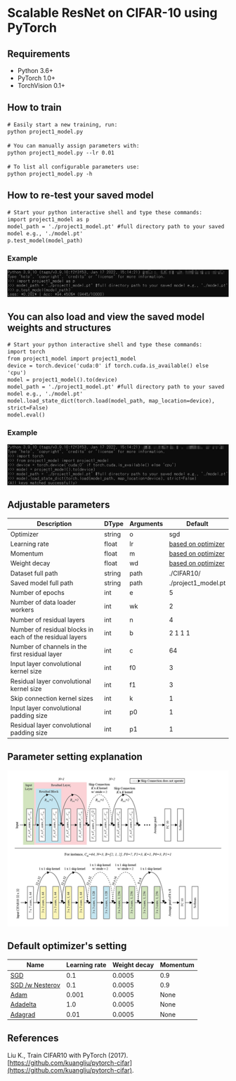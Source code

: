 # Scalable ResNet on CIFAR-10 using PyTorch

## Requirements
- Python 3.6+
- PyTorch 1.0+
- TorchVision 0.1+

## How to train
```
# Easily start a new training, run: 
python project1_model.py

# You can manually assign parameters with: 
python project1_model.py --lr 0.01

# To list all configurable parameters use: 
python project1_model.py -h

```
## How to re-test your saved model
```
# Start your python interactive shell and type these commands: 
import project1_model as p
model_path = './project1_model.pt' #full directory path to your saved model e.g., './model.pt'
p.test_model(model_path)
```
### Example
![retest_model](images/retest_model.jpg)
## You can also load and view the saved model weights and structures
```
# Start your python interactive shell and type these commands: 
import torch
from project1_model import project1_model
device = torch.device('cuda:0' if torch.cuda.is_available() else 'cpu')
model = project1_model().to(device)
model_path = './project1_model.pt' #full directory path to your saved model e.g., './model.pt'
model.load_state_dict(torch.load(model_path, map_location=device), strict=False)
model.eval()
```
### Example
![load_model](images/load_model.jpg)
## Adjustable parameters
| Description | DType       | Arguments  | Default | 
| ----------- | ----------- | ---------- | ------- | 
| Optimizer                              | string | o          | sgd | 
| Learning rate                          | float  | lr         | [based on optimizer](#optimizer) | 
| Momentum                          	 | float  | m          | [based on optimizer](#optimizer) | 
| Weight decay                           | float  | wd         | [based on optimizer](#optimizer) | 
| Dataset full path                      | string | path       | ./CIFAR10/  | 
| Saved model full path                  | string | path       | ./project1_model.pt  | 
| Number of epochs                            | int    | e          | 5   | 
| Number of data loader workers               | int    | wk         | 2   | 
| Number of residual layers                   | int    | n          | 4   | 
| Number of residual blocks in each of the residual layers | int    | b           | 2 1 1 1 | 
| Number of channels in the first residual layer     | int    | c           | 64      | 
| Input layer convolutional kernel size   		 	 | int    | f0        	 | 3       | 
| Residual layer convolutional kernel size   		 | int    | f1        	 | 3       | 
| Skip connection kernel sizes 			 	| int    | k     	  	 | 1       | 
| Input layer convolutional padding size 	| int    | p0     	  	 | 1       | 
| Residual layer convolutional padding size | int    | p1     	  	 | 1       | 

## Parameter setting explanation
![explain_resnet](images/explain_resnet.jpg)


## <a id="optimizer">Default optimizer's setting</a>
| Name 		  | Learning rate | Weight decay | Momentum  | 
| ----------- | ------------- | ---------- | ---------- |
| [SGD](https://pytorch.org/docs/stable/generated/torch.optim.SGD.html)           | 0.1 	  | 0.0005|0.9|
| [SGD /w Nesterov](https://pytorch.org/docs/stable/generated/torch.optim.SGD.html) | 0.1 	  | 0.0005|0.9|
| [Adam](https://pytorch.org/docs/stable/generated/torch.optim.Adam.html)			| 0.001   | 0.0005|None|
| [Adadelta](https://pytorch.org/docs/stable/generated/torch.optim.Adadelta.html)	| 1.0  	  | 0.0005|None|
| [Adagrad](https://pytorch.org/docs/stable/generated/torch.optim.Adagrad.html)		| 0.01 	  | 0.0005|None|


## References
Liu K., Train CIFAR10 with PyTorch (2017). [https://github.com/kuangliu/pytorch-cifar](https://github.com/kuangliu/pytorch-cifar). 